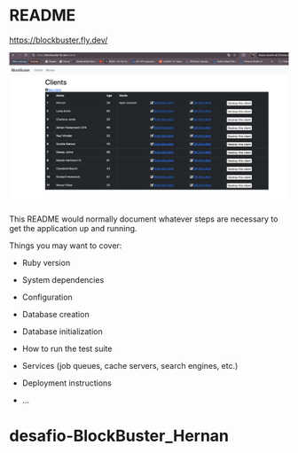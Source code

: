 # README

https://blockbuster.fly.dev/


<img width="1591" alt="Captura de pantalla 2024-08-20 a la(s) 13 11 05" src="app/assets/images/descktop-app.png">


This README would normally document whatever steps are necessary to get the
application up and running.

Things you may want to cover:

* Ruby version

* System dependencies

* Configuration

* Database creation

* Database initialization

* How to run the test suite

* Services (job queues, cache servers, search engines, etc.)

* Deployment instructions

* ...
# desafio-BlockBuster_Hernan
